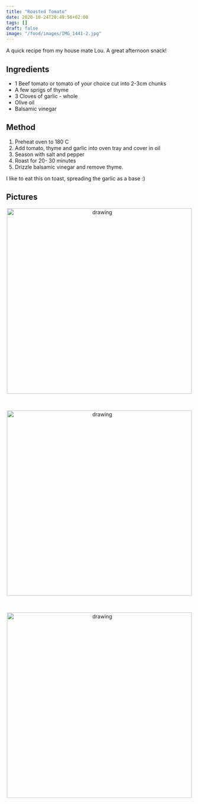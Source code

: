 ```yaml
---
title: "Roasted Tomato"
date: 2020-10-24T20:49:56+02:00
tags: []
draft: false
image: "/food/images/IMG_1441-2.jpg"
---
```


A quick recipe from my house mate Lou. A great afternoon snack!

## Ingredients

* 1 Beef tomato or tomato of your choice cut into 2-3cm chunks 
* A few sprigs of thyme 
* 3 Cloves of garlic - whole 
* Olive oil 
* Balsamic vinegar 


## Method 
1. Preheat oven to 180 C
2. Add tomato, thyme and garlic into oven tray and cover in oil 
3. Season with salt and pepper 
4. Roast for 20- 30 minutes 
5. Drizzle balsamic vinegar and remove thyme. 

I like to eat this on toast, spreading the garlic as a base :) 

## Pictures 

<p align="center"> 
<img src="/food/images/IMG_1440-2.jpg" alt="drawing" width="500"/>
</p>
<br>

<p align="center"> 
<img src="/food/images/IMG_1441-2.jpg" alt="drawing" width="500"/>
</p>
<br>

<p align="center"> 
<img src="/food/images/IMG_1447-2.jpg" alt="drawing" width="500"/>
</p>
<br>

